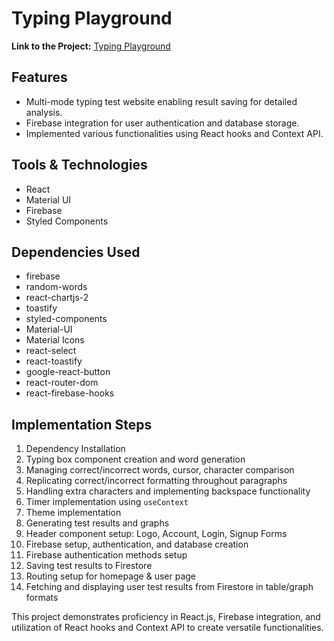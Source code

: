 # Typing Playground

**Link to the Project:** [Typing Playground](https://typing-tester-zeta.vercel.app/)

## Features

- Multi-mode typing test website enabling result saving for detailed analysis.
- Firebase integration for user authentication and database storage.
- Implemented various functionalities using React hooks and Context API.
  
## Tools & Technologies

- React
- Material UI
- Firebase
- Styled Components

## Dependencies Used

- firebase
- random-words
- react-chartjs-2
- toastify
- styled-components
- Material-UI
- Material Icons
- react-select
- react-toastify
- google-react-button
- react-router-dom
- react-firebase-hooks

## Implementation Steps

1. Dependency Installation
2. Typing box component creation and word generation
3. Managing correct/incorrect words, cursor, character comparison
4. Replicating correct/incorrect formatting throughout paragraphs
5. Handling extra characters and implementing backspace functionality
6. Timer implementation using `useContext`
7. Theme implementation
8. Generating test results and graphs
9. Header component setup: Logo, Account, Login, Signup Forms
10. Firebase setup, authentication, and database creation
11. Firebase authentication methods setup
12. Saving test results to Firestore
13. Routing setup for homepage & user page
14. Fetching and displaying user test results from Firestore in table/graph formats

This project demonstrates proficiency in React.js, Firebase integration, and utilization of React hooks and Context API to create versatile functionalities.
